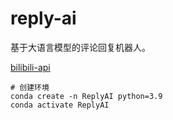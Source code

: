 # reply-ai
 基于大语言模型的评论回复机器人。

[bilibili-api](https://github.com/nemo2011/bilibili-api)

```
# 创建环境
conda create -n ReplyAI python=3.9
conda activate ReplyAI
```